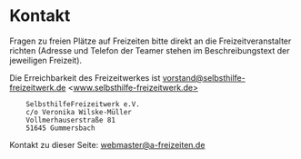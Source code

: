 # Kontakt

Fragen zu freien Plätze auf Freizeiten bitte direkt an die Freizeitveranstalter
richten
(Adresse und Telefon der Teamer stehen im Beschreibungstext der jeweiligen
Freizeit).       

Die Erreichbarkeit des Freizeitwerkes ist <vorstand@selbsthilfe-freizeitwerk.de>
<www.selbsthilfe-freizeitwerk.de>

        SelbsthilfeFreizeitwerk e.V.
        c/o Veronika Wilske-Müller
        Vollmerhauserstraße 81
        51645 Gummersbach

Kontakt zu dieser Seite:
<webmaster@a-freizeiten.de>
